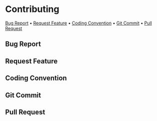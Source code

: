 # Contributing

<a href="#bug-report">Bug Report</a> •
<a href="#request-feature">Request Feature</a> •
<a href="#coding-convention">Coding Convention</a> •
<a href="#git-commit">Git Commit</a> •
<a href="#pull-request">Pull Request</a>

<!-- -- -- -- -- -- -- -- -- -- -- -- -- -- -- -- -- -- -- -- -- -- -- -->

## Bug Report

<!-- -- -- -- -- -- -- -- -- -- -- -- -- -- -- -- -- -- -- -- -- -- -- -->

## Request Feature

<!-- -- -- -- -- -- -- -- -- -- -- -- -- -- -- -- -- -- -- -- -- -- -- -->

## Coding Convention

<!-- -- -- -- -- -- -- -- -- -- -- -- -- -- -- -- -- -- -- -- -- -- -- -->

## Git Commit

<!-- -- -- -- -- -- -- -- -- -- -- -- -- -- -- -- -- -- -- -- -- -- -- -->

## Pull Request

<!-- -- -- -- -- -- -- -- -- -- -- -- -- -- -- -- -- -- -- -- -- -- -- -->
